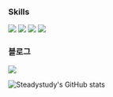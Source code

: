 
### Skills

<img src="https://img.shields.io/badge/JavaScript-yellow?style=for-the-badge"> <img src="https://img.shields.io/badge/Typescript-3776AB?style=for-the-badge"> <img src="https://img.shields.io/badge/React-61DAFB?style=for-the-badge"> <img src="https://img.shields.io/badge/Next.js-000000?style=for-the-badge"> 

### 블로그
[<img src="https://img.shields.io/badge/-%EA%B0%9C%EC%9D%B8%EB%B8%94%EB%A1%9C%EA%B7%B8-yellow"/>](https://steadystudy.vercel.app/)

![Steadystudy's GitHub stats](https://github-readme-stats.vercel.app/api?username=Steadystudy&show_icons=true&theme=dracula&count_private=true)

